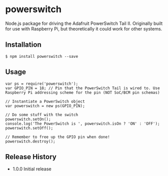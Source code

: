 powerswitch
=========

Node.js package for driving the Adafruit PowerSwitch Tail II. Originally built for use with Raspberry Pi, but theoretically it could work for other systems.

## Installation

    $ npm install powerswitch --save

## Usage

    var ps = require('powerswitch');
    var GPIO_PIN = 18; // Pin that the PowerSwitch Tail is wired to. Use Raspberry Pi addressing scheme for the pin (NOT SoC/BCM pin schemas)

    // Instantiate a PowerSwitch object
    var powerswitch = new ps(GPIO_PIN);

    // Do some stuff with the switch
    powerswitch.setOn();
    console.log('The PowerSwitch is ', powerswitch.isOn ? 'ON' : 'OFF');
    powerswitch.setOff();

    // Remember to free up the GPIO pin when done!
    powerswitch.destroy();

## Release History

* 1.0.0 Initial release
